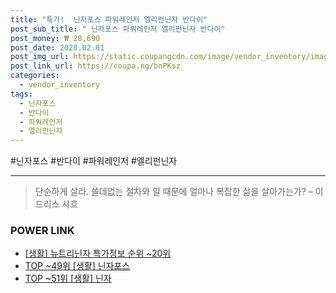 ```yaml
--- 
title: "특가!  닌자포스 파워레인저 엘리펀닌자 반다이" 
post_sub_title: " 닌자포스 파워레인저 엘리펀닌자 반다이" 
post_money: ₩ 28,690 
post_date: 2020.02.01 
post_img_url: https://static.coupangcdn.com/image/vendor_inventory/images/2019/03/27/14/2/1a0fa80f-5a87-4c16-87d1-b3ccf1d7f991.jpg 
post_link_url: https://coupa.ng/bnPKsz 
categories: 
  - vendor_inventory 
tags: 
  - 닌자포스 
  - 반다이 
  - 파워레인저 
  - 엘리펀닌자 
--- 
```

  #닌자포스 #반다이 #파워레인저 #엘리펀닌자 
<hr> 

> 단순하게 살라. 쓸데없는 절차와 일 때문에 얼마나 복잡한 삶을 살아가는가? – 이드리스 샤흐 


### POWER LINK

* <a href="https://blog.naver.com/sakai111/221779878520" target="_blank"> [생활] 뉴트리닌자 특가정보 순위 ~20위</a>
* <a href="https://blog.naver.com/an0733/221792424667" target="_blank"> TOP ~49위 [생활] 닌자포스</a>
* <a href="https://blog.naver.com/fasyy4321/221777670019" target="_blank"> TOP ~51위 [생활] 닌자</a>
